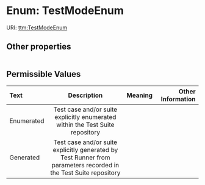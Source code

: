 
# Enum: TestModeEnum




URI: [ttm:TestModeEnum](https://w3id.org/TranslatorSRI/TranslatorTestingModel/TestModeEnum)


## Other properties

|  |  |  |
| --- | --- | --- |

## Permissible Values

| Text | Description | Meaning | Other Information |
| :--- | :---: | :---: | ---: |
| Enumerated | Test case and/or suite explicitly enumerated within the Test Suite repository |  |  |
| Generated | Test case and/or suite explicitly generated by Test Runner  from parameters recorded in the Test Suite repository |  |  |


